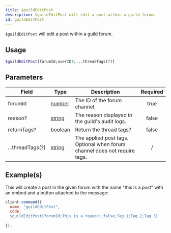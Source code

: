 ```yaml
---
title: $guildEditPost
description: $guildEditPost will edit a post within a guild forum.
id: guildEditPost
---
```


`$guildEditPost` will edit a post within a guild forum.

## Usage

```php
$guildEditPost[forumId;userID?;...threadTags(?)]
```

## Parameters

| Field            | Type                                                                                                | Description                                                               | Required |
| ---------------- | --------------------------------------------------------------------------------------------------- | ------------------------------------------------------------------------- | :------: |
| forumId          | [number](https://developer.mozilla.org/en-US/docs/Web/JavaScript/Reference/Global_Objects/Number)   | The ID of the forum channel.                                              |   true   |
| reason?          | [string](https://developer.mozilla.org/en-US/docs/Web/JavaScript/Reference/Global_Objects/String)   | The reason displayed in the guild's audit logs.                           |  false   |
| returnTags?      | [boolean](https://developer.mozilla.org/en-US/docs/Web/JavaScript/Reference/Global_Objects/Boolean) | Return the thread tags?                                                   |  false   |
| ...threadTags(?) | [string](https://developer.mozilla.org/en-US/docs/Web/JavaScript/Reference/Global_Objects/String)   | The applied post tags. Optional when forum channel does not require tags. |    /     |

## Example(s)

This will create a post in the given forum with the name "this is a post" with an embed and a button attached to the message:

```javascript
client.command({
  name: "guildEditPost",
  code: `
  $guildEditPost[forumId;This is a reason!;false;Tag 1;Tag 2;Tag 3]
  `
});
```
